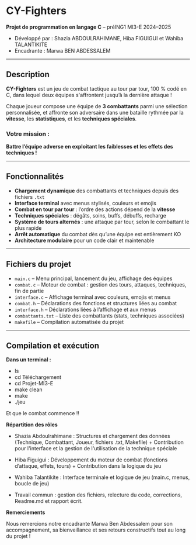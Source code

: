 # CY-Fighters

**Projet de programmation en langage C** – préING1 MI3-E 2024–2025
- Développé par : Shazia ABDOULRAHIMANE, Hiba FIGUIGUI et Wahiba TALANTIKITE
- Encadrante : Marwa BEN ABDESSALEM

---

## Description

**CY-Fighters** est un jeu de combat tactique au tour par tour, 100 % codé en C, dans lequel deux équipes s'affrontent jusqu’à la dernière attaque !

Chaque joueur compose une équipe de **3 combattants** parmi une sélection personnalisée, et affronte son adversaire dans une bataille rythmée par la **vitesse**, les **statistiques**, et les **techniques spéciales**.

### Votre mission :
**Battre l’équipe adverse en exploitant les faiblesses et les effets des techniques !**

---

## Fonctionnalités

- **Chargement dynamique** des combattants et techniques depuis des fichiers `.txt`
- **Interface terminal** avec menus stylisés, couleurs et emojis
- **Combat en tour par tour** : l’ordre des actions dépend de la **vitesse**
- **Techniques spéciales** : dégâts, soins, buffs, débuffs, recharge
- **Système de tours alternés** : une attaque par tour, selon le combattant le plus rapide
- **Arrêt automatique** du combat dès qu’une équipe est entièrement KO
- **Architecture modulaire** pour un code clair et maintenable

---

## Fichiers du projet

- `main.c` – Menu principal, lancement du jeu, affichage des équipes
- `combat.c` – Moteur de combat : gestion des tours, attaques, techniques, fin de partie
- `interface.c` – Affichage terminal avec couleurs, emojis et menus
- `combat.h` – Déclarations des fonctions et structures liées au combat
- `interface.h` – Déclarations liées à l’affichage et aux menus
- `combattants.txt` – Liste des combattants (stats, techniques associées)
- `makefile` – Compilation automatisée du projet

---

## Compilation et exécution

**Dans un terminal :**

- ls
- cd Téléchargement
- cd Projet-MI3-E
- make clean 
- make 
- ./jeu

Et que le combat commence !!



**Répartition des rôles**

- Shazia Abdoulrahimane : Structures et chargement des données (Technique, Combattant, Joueur, fichiers .txt, Makefile) + Contribution pour l'interface et la gestion de l'utilisation de la technique spéciale

- Hiba Figuigui : Développement du moteur de combat (fonctions d’attaque, effets, tours) + Contribution dans la logique du jeu 

- Wahiba Talantikite : Interface terminale et logique de jeu (main.c, menus, boucle de jeu)

- Travail commun : gestion des fichiers, relecture du code, corrections, Readme.md et rapport écrit.



**Remerciements**

Nous remercions notre encadrante Marwa Ben Abdessalem pour son accompagnement, sa bienveillance et ses retours constructifs tout au long du projet !
